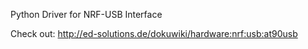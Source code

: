 Python Driver for NRF-USB Interface

Check out: http://ed-solutions.de/dokuwiki/hardware:nrf:usb:at90usb
